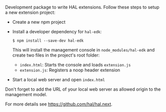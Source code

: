 Development package to write HAL extensions. Follow these steps to setup a new extension project:

- Create a new npm project
- Install a developer dependency for `hal-edk`:

      $ npm install --save-dev hal-edk
    
  This will install the management console in `node_modules/hal-edk` and create two files in the project's root folder:
  
    - `index.html`: Starts the console and loads `extension.js`
    - `extension.js`: Registers a noop header extension
    
- Start a local web server and open `index.html`

Don't forget to add the URL of your local web server as allowed origin to the management model. 

For more details see https://github.com/hal/hal.next.
